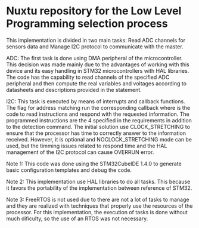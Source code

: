 # Nuxtu repository for the Low Level Programming selection process

This implementation is divided in two main tasks: Read ADC channels for sensors data and Manage I2C protocol to communicate with the master.

ADC:
The first task is done using DMA peripheral of the microcontroller. This decision was made mainly due to the advantages of working with this device and its easy handling in STM32 microcontrollers with HAL libraries. The code has the capability to read channels of the specified ADC peripheral and then compute the real variables and voltages according to datasheets and descriptions provided in the statement. 

I2C:
This task is executed by means of interrupts and callback functions. The flag for address matching run the corresponding callback where is the code to read instructions and respond with the requested information. The programmed instructions are the 4 specified in the requirements in addition to the detection command. The initial solution use CLOCK_STRETCHING to ensure that the processor has time to correctly answer to the information received. However, it is optional and NOCLOCK_STRETCHING mode can be used, but the timming issues related to respond time and the HAL management of the I2C protocol can cause OVERRUN error.

Note 1: This code was done using the STM32CubeIDE 1.4.0 to generate basic configuration templates and debug the code.

Note 2: This implementation use HAL libraries to do all tasks. This because it favors the portability of the implementation between reference of STM32.

Note 3: FreeRTOS is not used due to there are not a lot of tasks to manage and they are realized with techniques that properly use the resources of the processor. For this implementation, the execution of tasks is done without much dificulty, so the use of an RTOS was not necessary. 
